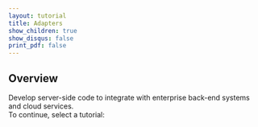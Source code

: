 ```yaml
---
layout: tutorial
title: Adapters
show_children: true
show_disqus: false
print_pdf: false
---
```

## Overview
Develop server-side code to integrate with enterprise back-end systems and cloud services.  
To continue, select a tutorial:
